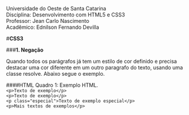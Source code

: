 Universidade do Oeste de Santa Catarina<br/>
Disciplina: Desenvolvimento com HTML5 e CSS3<br/>
Professor: Jean Carlo Nascimento<br/>
Acadêmico: Ednilson Fernando Devilla<br/>

#**CSS3**

###**1.	Negação**

Quando todos os parágrafos já tem um estilo de cor definido e precisa destacar uma cor
diferente em um outro paragrafo do texto, usando uma classe resolve. Abaixo segue o exemplo.

####HTML
Quadro 1: Exemplo HTML.<br/>
	`<p>Texto de exemplo</p>`<br/>
	`<p>Texto de exemplo</p>`<br/> 
	`<p class="especial">Texto de exemplo especial</p>`<br/>
	`<p>Mais textos de exemplos</p>`<br/> 

